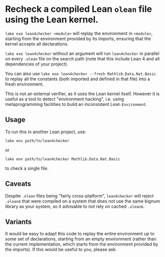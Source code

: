 # Recheck a compiled Lean `olean` file using the Lean kernel.

`lake exe lean4checker <module>` will replay the environment in `<module>`,
starting from the environment provided by its imports,
ensuring that the kernel accepts all declarations.

`lake exe lean4checker` without an argument will run `lean4checker` in parallel on every `.olean`
file on the search path (note that this include Lean 4 and all dependencies of your project).

You can also use `lake exe lean4checker --fresh Mathlib.Data.Nat.Basic` to replay all the constants
(both imported and defined in that file) into a fresh environment.

This is not an external verifier, as it uses the Lean kernel itself.
However it is useful as a tool to detect "environment hacking",
i.e. using metaprogramming facilities to build an inconsistent Lean `Environment`.

## Usage

To run this in another Lean project, use:
```
lake env path/to/lean4checker
```
or
```
lake env path/to/lean4checker Mathlib.Data.Nat.Basic
```
to check a single file.


## Caveats

Despite `.olean` files being "fairly cross-platform",
`lean4checker` will reject `.olean`s that were compiled on a system
that  does not use the same bignum library as your system,
so it advisable to not rely on cached `.olean`s.

## Variants

It would be easy to adapt this code to replay the entire environment up to some set of declarations,
starting from an empty environment
(rather than the current implementation, which starts from the environment provided by the imports).
If this would be useful to you, please ask.
